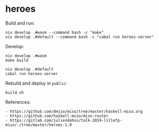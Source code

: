 # heroes

Build and run:

```
nix develop .#wasm --command bash -c "make"
nix develop .#default --command bash -c "cabal run heroes-server"
```

Develop:

```
nix develop .#wasm
make build

nix develop .#default
cabal run heroes-server
```

Rebuild and deploy in `public`:

```
build.sh
```

References:

    - https://github.com/dmjio/miso/tree/master/haskell-miso.org
    - https://github.com/haskell-miso/miso-router
    - https://gitlab.com/juliendehos/talk-2019-lillefp-miso/-/tree/master/heroes-1.0

